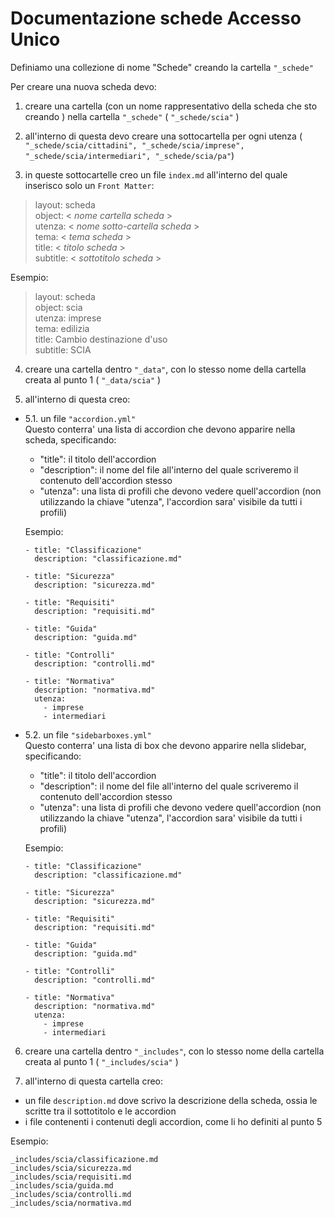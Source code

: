 # Documentazione schede Accesso Unico

Definiamo una collezione di nome "Schede" creando la cartella ``"_schede"``

Per creare una nuova scheda devo:

1. creare una cartella (con un nome rappresentativo della scheda che sto creando ) nella cartella ``"_schede"`` ( `"_schede/scia"` )

2. all'interno di questa devo creare una sottocartella per ogni utenza ( `"_schede/scia/cittadini", "_schede/scia/imprese", "_schede/scia/intermediari", "_schede/scia/pa"`)

3. in queste sottocartelle creo un file `index.md` all'interno del quale inserisco solo un `Front Matter`:

  > layout: scheda  
  > object: < *nome cartella scheda* >  
  > utenza: < *nome sotto-cartella scheda* >    
  > tema: < *tema scheda* >  
  > title: < *titolo scheda* >    
  > subtitle: < *sottotitolo scheda* >  

  Esempio:
  > layout: scheda  
  > object: scia  
  > utenza: imprese  
  > tema: edilizia  
  > title: Cambio destinazione d'uso  
  > subtitle: SCIA

4. creare una cartella dentro `"_data"`, con lo stesso nome della cartella creata al punto 1 ( `"_data/scia"` )

5. all'interno di questa creo:
  - 5.1. un file `"accordion.yml"`  
   Questo conterra' una lista di accordion che devono apparire nella scheda, specificando:
     - "title": il titolo dell'accordion
     - "description": il nome del file all'interno del quale scriveremo il contenuto dell'accordion stesso
     - "utenza": una lista di profili che devono vedere quell'accordion (non utilizzando la chiave "utenza", l'accordion sara' visibile da tutti i profili)

      Esempio:
      ~~~
      - title: "Classificazione"
        description: "classificazione.md"

      - title: "Sicurezza"
        description: "sicurezza.md"

      - title: "Requisiti"
        description: "requisiti.md"

      - title: "Guida"
        description: "guida.md"

      - title: "Controlli"
        description: "controlli.md"

      - title: "Normativa"
        description: "normativa.md"
        utenza:
          - imprese
          - intermediari
      ~~~
  - 5.2. un file `"sidebarboxes.yml"`  
  Questo conterra' una lista di box che devono apparire nella slidebar, specificando:
    - "title": il titolo dell'accordion
    - "description": il nome del file all'interno del quale scriveremo il contenuto dell'accordion stesso
    - "utenza": una lista di profili che devono vedere quell'accordion (non utilizzando la chiave "utenza", l'accordion sara' visibile da tutti i profili)

     Esempio:
     ~~~
     - title: "Classificazione"
       description: "classificazione.md"

     - title: "Sicurezza"
       description: "sicurezza.md"

     - title: "Requisiti"
       description: "requisiti.md"

     - title: "Guida"
       description: "guida.md"

     - title: "Controlli"
       description: "controlli.md"

     - title: "Normativa"
       description: "normativa.md"
       utenza:
         - imprese
         - intermediari
     ~~~

6. creare una cartella dentro `"_includes"`, con lo stesso nome della cartella creata al punto 1 ( `"_includes/scia"` )

7. all'interno di questa cartella creo:
 - un file `description.md` dove scrivo la descrizione della scheda, ossia le scritte tra il sottotitolo e le accordion
 -  i file contenenti i contenuti degli accordion, come li ho definiti al punto 5

  Esempio:
  ~~~
  _includes/scia/classificazione.md
  _includes/scia/sicurezza.md
  _includes/scia/requisiti.md
  _includes/scia/guida.md
  _includes/scia/controlli.md
  _includes/scia/normativa.md
  ~~~
